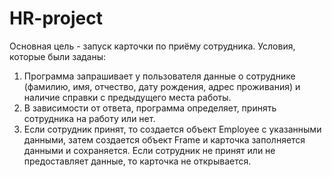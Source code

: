 ﻿# HR-project
Основная цель - запуск карточки по приёму сотрудника. 
Условия, которые были заданы: 
1. Программа запрашивает у пользователя данные о сотруднике (фамилию, имя, отчество, дату рождения, адрес проживания) и наличие справки с предыдущего места работы.
2. В зависимости от ответа, программа определяет, принять сотрудника на работу или нет.
3. Если сотрудник принят, то создается объект Employee с указанными данными, затем создается объект Frame и карточка заполняется данными и сохраняется. Если сотрудник не принят или не предоставляет данные, то карточка не открывается.
